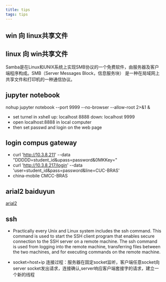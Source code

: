 ```yaml
---
title: tips
tags: tips
---
```

## win 向 linux共享文件
## linux 向 win共享文件
Samba是在Linux和UNIX系统上实现SMB协议的一个免费软件，由服务器及客户端程序构成。SMB（Server Messages Block，信息服务块）
是一种在局域网上共享文件和打印机的一种通信协议。
## jupyter notebook
nohup jupyter notebook --port 9999 --no-browser --allow-root 2>&1 &
- set turnel in xshell up: localhost 8888 down: localhost 9999
- open localhost:8888 in local computer
- then set passwd and login on the web page
## login compus gateway
- curl 'http://10.3.8.211' --data "DDDDD=student_id&upass=password&0MKKey="
- curl 'http://10.3.8.217/login' --data 'user=student_id&pass=password&line=CUC-BRAS'
- china-mobile CMCC-BRAS
## arial2 baiduyun
[arial2](https://www.ouyangsong.com/posts/11328/)
## ssh
- Practically every Unix and Linux system includes the ssh command. This command is used to start the SSH client program that enables secure connection to the SSH server on a remote machine. The ssh command is used from logging into the remote machine, transferring files between the two machines, and for executing commands on the remote machine.

- socket=host+ip 连接过程：服务器在固定socket监听，客户端任意socket向server socket发出请求，连接确认,server响应客户端套接字的请求，建立一个新的线程
 



